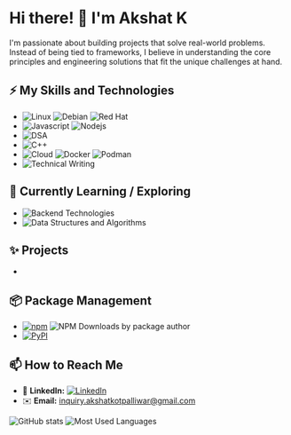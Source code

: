 # Hi there! 👋 I'm Akshat K 

I'm passionate about building projects that solve real-world problems. Instead of being tied to frameworks, I believe in understanding the core principles and engineering solutions that fit the unique challenges at hand.

## ⚡ My Skills and Technologies

* ![Linux](https://img.shields.io/badge/-Linux-black?style=plastic&logo=linux) ![Debian](https://img.shields.io/badge/-Debian-a80030?style=plastic&logo=debian) ![Red Hat](https://img.shields.io/badge/-Red%20Hat-cc0000?style=plastic&logo=red-hat)
* ![Javascript](https://img.shields.io/badge/-JavaScript-yellow?style=plastic&logo=javascript) ![Nodejs](https://img.shields.io/badge/-Node.js-green?style=plastic&logo=node.js)
* ![DSA](https://img.shields.io/badge/-DSA-blue?style=plastic)
* ![C++](https://img.shields.io/badge/-C++-blue?style=plastic&logo=c%2B%2B)
* ![Cloud](https://img.shields.io/badge/-Cloud-white?style=plastic&logo=google-cloud) ![Docker](https://img.shields.io/badge/-Docker-blue?style=plastic&logo=docker) ![Podman](https://img.shields.io/badge/-Podman-blue?style=plastic&logo=podman)
* ![Technical Writing](https://img.shields.io/badge/-Technical%20Writing-purple?style=plastic)

## 🌱 Currently Learning / Exploring

* ![Backend Technologies](https://img.shields.io/badge/-Backend%20Technologies-red?style=plastic)
* ![Data Structures and Algorithms](https://img.shields.io/badge/-Data%20Structures%20%26%20Algorithms-orange?style=plastic)

## ✨ Projects 

- 

## 📦 Package Management

* [![npm](https://img.shields.io/badge/npm-nigesh-red?style=plastic&logo=npm)](https://www.npmjs.com/~nigesh) ![NPM Downloads by package author](https://img.shields.io/npm-stat/dy/nigesh?style=plastic)
* [![PyPI](https://img.shields.io/badge/PyPI-nigesh-blue?style=plastic&logo=python)](https://pypi.org/user/nigesh/)

## 📫 How to Reach Me

* 💼 **LinkedIn:** [![LinkedIn](https://img.shields.io/badge/LinkedIn-Akshat%20Kotpalliwar-blue?style=plastic&logo=linkedin)](https://www.linkedin.com/in/akshat-kotpalliwar-554944258/)
* ✉️ **Email:** [inquiry.akshatkotpalliwar@gmail.com](mailto:inquiry.akshatkotpalliwar@gmail.com)

![GitHub stats](https://github-readme-stats.vercel.app/api?username=IntegerAlex&show_icons=true&theme=black) 
![Most Used Languages](https://github-readme-stats.vercel.app/api/top-langs/?username=IntegerAlex)

